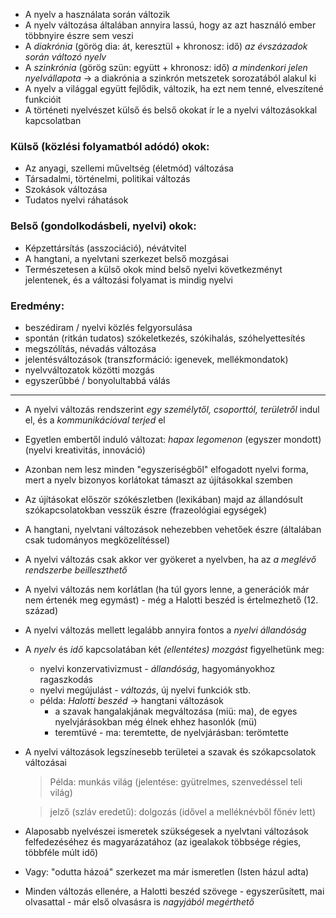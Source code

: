  - A nyelv a használata során változik
 - A nyelv változása általában annyira lassú, hogy az azt használó ember többnyire észre sem veszi
 - A *diakrónia* (görög dia: át, keresztül + khronosz: idő) *az évszázadok során változó nyelv*
 - A *szinkrónia* (görög szün: együtt + khronosz: idő) *a mindenkori jelen nyelvállapota* → a diakrónia a szinkrón metszetek sorozatából alakul ki
 - A nyelv a világgal együtt fejlődik, változik, ha ezt nem tenné, elveszítené funkcióit
 - A történeti nyelvészet külső és belső okokat ír le a nyelvi változásokkal kapcsolatban

### Külső (közlési folyamatból adódó) okok:

 - Az anyagi, szellemi műveltség (életmód) változása
 - Társadalmi, történelmi, politikai változás
 - Szokások változása
 - Tudatos nyelvi ráhatások

### Belső (gondolkodásbeli, nyelvi) okok:

 - Képzettársítás (asszociáció), névátvitel
 - A hangtani, a nyelvtani szerkezet belső mozgásai
 - Természetesen a külső okok mind belső nyelvi következményt jelentenek, és a változási folyamat is mindig nyelvi

### Eredmény:

 - beszédiram / nyelvi közlés felgyorsulása
 - spontán (ritkán tudatos) szókeletkezés, szókihalás, szóhelyettesítés
 - megszólítás, névadás változása
 - jelentésváltozások (transzformáció: igenevek, mellékmondatok)
 - nyelvváltozatok közötti mozgás
 - egyszerűbbé / bonyolultabbá válás

---

 - A nyelvi változás rendszerint *egy személytől, csoporttól, területről* indul el, és a *kommunikációval terjed* el
 - Egyetlen embertől induló változat: *hapax legomenon* (egyszer mondott) (nyelvi kreativitás, innováció)
 - Azonban nem lesz minden "egyszeriségből" elfogadott nyelvi forma, mert a nyelv bizonyos korlátokat támaszt az újításokkal szemben
 - Az újításokat először szókészletben (lexikában) majd az állandósult szókapcsolatokban vesszük észre (frazeológiai egységek)
 - A hangtani, nyelvtani változások nehezebben vehetőek észre (általában csak tudományos megközelítéssel)
 - A nyelvi változás csak akkor ver gyökeret a nyelvben, ha az *a meglévő rendszerbe beilleszthető*
 - A nyelvi változás nem korlátlan (ha túl gyors lenne, a generációk már nem értenék meg egymást) - még a Halotti beszéd is értelmezhető (12. század)
 - A nyelvi változás mellett legalább annyira fontos a *nyelvi állandóság*
 - A *nyelv* és *idő* kapcsolatában két *(ellentétes)* *mozgást* figyelhetünk meg:
   + nyelvi konzervativizmust - *állandóság*, hagyományokhoz ragaszkodás
   + nyelvi megújulást - *változás*, új nyelvi funkciók stb.
   + példa: *Halotti beszéd* → hangtani változások
     - a szavak hangalakjának megváltozása (miü: ma), de egyes nyelvjárásokban még élnek ehhez hasonlók (mü)
     - teremtüvé - ma: teremtette, de nyelvjárásban: terömtette
 - A nyelvi változások legszínesebb területei a szavak és szókapcsolatok változásai
   > Példa: munkás világ (jelentése: gyütrelmes, szenvedéssel teli világ)

   > jelző (szláv eredetű): dolgozás (idővel a melléknévből főnév lett)
 - Alaposabb nyelvészei ismeretek szükségesek a nyelvtani változások felfedezéséhez és magyarázatához (az igealakok többsége régies, többféle múlt idő)
 - Vagy: "odutta házoá" szerkezet ma már ismeretlen (Isten házul adta)
 - Minden változás ellenére, a Halotti beszéd szövege - egyszerűsített, mai olvasattal - már első olvasásra is *nagyjából megérthető*
